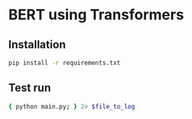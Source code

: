 # BERT using Transformers

## Installation
```zsh
pip install -r requirements.txt
```

## Test run
```zsh
{ python main.py; } 2> $file_to_log
```